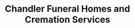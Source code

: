 ---
title: "Chandler Funeral Homes and Cremation Services"
url: /south-paris/chandler-funeral-homes-and-cremation-services/
shop: funeral directors
---